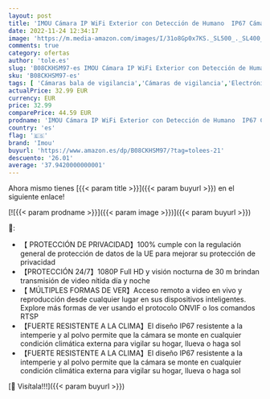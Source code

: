 ```yaml
---
layout: post
title: 'IMOU Cámara IP WiFi Exterior con Detección de Humano  IP67 Cámara Vigilancia WiFi Exterior Interior Visión Nocturna 30m  1080P  Alarma Instantánea  Compatible con Alexa & Google  Bullet 2C'
date: 2022-11-24 12:34:17
image: 'https://m.media-amazon.com/images/I/31o8Gp0x7KS._SL500_._SL400_.jpg'
comments: true
category: ofertas
author: 'tole.es'
slug: 'B08CKHSM97-es IMOU Cámara IP WiFi Exterior con Detección de Humano IP67...'
sku: 'B08CKHSM97-es'
tags: [ 'Cámaras bala de vigilancia','Cámaras de vigilancia','Electrónica','Fotografía y videocámaras','alexa','imou','🇪🇸', ]
actualPrice: 32.99 EUR
currency: EUR
price: 32.99
comparePrice: 44.59 EUR
prodname: 'IMOU Cámara IP WiFi Exterior con Detección de Humano  IP67 Cámara Vigilancia WiFi Exterior Interior Visión Nocturna 30m  1080P  Alarma Instantánea  Compatible con Alexa & Google  Bullet 2C'
country: 'es'
flag: '🇪🇸'
brand: 'Imou'
buyurl: 'https://www.amazon.es/dp/B08CKHSM97/?tag=tolees-21'
descuento: '26.01'
average: '37.9420000000001'
---
```


Ahora mismo tienes [{{< param title >}}]({{< param buyurl >}}) en el siguiente enlace!

[![{{< param prodname >}}]({{< param image >}})]({{< param buyurl >}})

🔎:

- 【 PROTECCIÓN DE PRIVACIDAD】100% cumple con la regulación general de protección de datos de la UE para mejorar su protección de privacidad
- 【PROTECCIÓN 24/7】1080P Full HD y visión nocturna de 30 m brindan transmisión de video nítida día y noche
- 【 MÚLTIPLES FORMAS DE VER】Acceso remoto a video en vivo y reproducción desde cualquier lugar en sus dispositivos inteligentes. Explore más formas de ver usando el protocolo ONVIF o los comandos RTSP
- 【FUERTE RESISTENTE A LA CLIMA】El diseño IP67 resistente a la intemperie y al polvo permite que la cámara se monte en cualquier condición climática externa para vigilar su hogar, llueva o haga sol
- 【FUERTE RESISTENTE A LA CLIMA】El diseño IP67 resistente a la intemperie y al polvo permite que la cámara se monte en cualquier condición climática externa para vigilar su hogar, llueva o haga sol

[🛒 Visítala!!!]({{< param buyurl >}})
